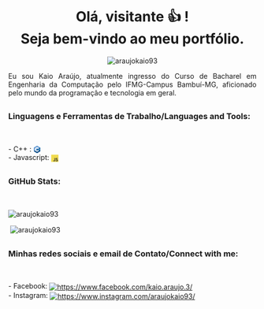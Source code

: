 <h1 align="center"> Olá, visitante 👍 !<br>Seja bem-vindo ao meu portfólio.</h1>
<p align="center"> <img src="https://komarev.com/ghpvc/?username=araujokaio93&label=Visitas%20ao%20Perfil/Profile%20Views&color=b31919&style=flat-square" alt="araujokaio93" /> </p>
<p align="justify">Eu sou Kaio Araújo, atualmente ingresso do Curso de Bacharel em Engenharia da Computação pelo IFMG-Campus Bambuí-MG, aficionado pelo mundo da programação e tecnologia em geral.</p>

##
<h3 align="left">Linguagens e Ferramentas de Trabalho/Languages and Tools:</h3>
<br>
<p align="justify">- C++ : <a href="https://www.w3schools.com/cpp/" target="_blank" rel="noreferrer"> <img align="center"src="https://raw.githubusercontent.com/devicons/devicon/master/icons/cplusplus/cplusplus-original.svg" alt="cplusplus" width="15" height="15"/> </a>
<br>
- Javascript: <a href="https://developer.mozilla.org/en-US/docs/Web/JavaScript" target="_blank" rel="noreferrer"> <img align="center" src="https://raw.githubusercontent.com/devicons/devicon/master/icons/javascript/javascript-original.svg" alt="javascript" width="15" height="15"/> </a> </p>

##
<h3 align="left">GitHub Stats:</h3>
<br>
<p><img align="left" src="https://github-readme-stats.vercel.app/api/top-langs?username=araujokaio93&show_icons=true&theme=dracula&title_color=fffafa&text_color=faf4f4&locale=br&layout=compact" alt="araujokaio93" /></p>
<br>
<p>&nbsp;<img align="center" src="https://github-readme-stats.vercel.app/api?username=araujokaio93&show_icons=true&theme=dracula&title_color=fefbfb&text_color=fefbfb&locale=br" alt="araujokaio93" /></p>

##
<h3 align="left">Minhas redes sociais e email de Contato/Connect with me:</h3>
<br>
<p align="justify">- Facebook: <a href="https://fb.com/https://www.facebook.com/kaio.araujo.3/" target="blank"><img align="center" src="https://raw.githubusercontent.com/rahuldkjain/github-profile-readme-generator/master/src/images/icons/Social/facebook.svg" alt="https://www.facebook.com/kaio.araujo.3/" height="15" width="15" /></a>
<br>
 - Instagram: 
<a href="https://instagram.com/https://www.instagram.com/araujokaio93/" target="blank"><img align="center" src="https://raw.githubusercontent.com/rahuldkjain/github-profile-readme-generator/master/src/images/icons/Social/instagram.svg" alt="https://www.instagram.com/araujokaio93/" height="15" width="15" /></a>
<a href=
</p>
